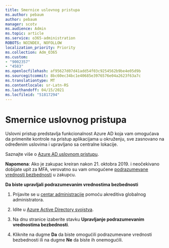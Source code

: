 ```yaml
---
title: Smernice uslovnog pristupa
ms.author: pebaum
author: pebaum
manager: scotv
ms.audience: Admin
ms.topic: article
ms.service: o365-administration
ROBOTS: NOINDEX, NOFOLLOW
localization_priority: Priority
ms.collection: Adm_O365
ms.custom:
- "9002357"
- "4583"
ms.openlocfilehash: af95627d07d41add54f03c9254562b9be4e05d9b
ms.sourcegitcommit: 8bc60ec34bc1e40685e3976576e04a2623f63a7c
ms.translationtype: MT
ms.contentlocale: sr-Latn-RS
ms.lasthandoff: 04/15/2021
ms.locfileid: "51817294"
---
```

# <a name="conditional-access-policies"></a>Smernice uslovnog pristupa

Uslovni pristup predstavlja funkcionalnost Azure AD koja vam omogućava da primenite kontrole na pristup aplikacijama u okruženju, sve zasnovano na određenim uslovima i upravljano sa centralne lokacije.

Saznajte više o [Azure AD uslovnom pristupu](https://docs.microsoft.com/azure/active-directory/conditional-access/).  

**Napomena**: Ako je zakupac kreiran nakon 21. oktobra 2019. i neočekivano dobijate upit za MFA, verovatno su vam omogućene [podrazumevane vrednosti bezbednosti](https://aka.ms/securitydefaults) u zakupcu.

**Da biste upravljali podrazumevanim vrednostima bezbednosti**

1. Prijavite se u [centar administracije](https://go.microsoft.com/fwlink/p/?linkid=834822) pomoću akreditiva globalnog administratora.

2. Idite u [Azure Active Directory svojstva](https://portal.azure.com/#blade/Microsoft_AAD_IAM/ActiveDirectoryMenuBlade/Properties).

3. Na dnu stranice izaberite stavku **Upravljanje podrazumevanim vrednostima bezbednosti**.

4. Kliknite na dugme **Da** da biste omogućili podrazumevane vrednosti bezbednosti ili na dugme **Ne** da biste ih onemogućili.
